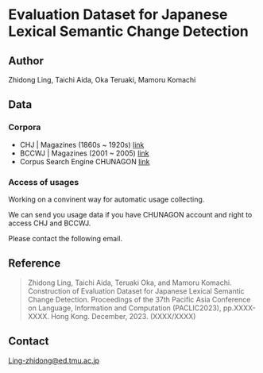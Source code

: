 # Evaluation Dataset for Japanese Lexical Semantic Change Detection

## Author
Zhidong Ling, Taichi Aida, Oka Teruaki, Mamoru Komachi

## Data

### Corpora
* CHJ | Magazines (1860s ~ 1920s) [link](https://clrd.ninjal.ac.jp/chj/overview-en.html)
* BCCWJ | Magazines (2001 ~ 2005) [link](https://clrd.ninjal.ac.jp/bccwj/en/index.html)
* Corpus Search Engine CHUNAGON [link](https://chunagon.ninjal.ac.jp/)

### Access of usages
Working on a convinent way for automatic usage collecting.

We can send you usage data if you have CHUNAGON account and right to access CHJ and BCCWJ.

Please contact the following email.
## Reference
> Zhidong Ling, Taichi Aida, Teruaki Oka, and Mamoru Komachi. Construction of Evaluation Dataset for Japanese Lexical Semantic Change Detection. Proceedings of the 37th Pacific Asia Conference on Language, Information and Computation (PACLIC2023), pp.XXXX-XXXX. Hong Kong. December, 2023. (XXXX/XXXX)

## Contact
Ling-zhidong@ed.tmu.ac.jp
